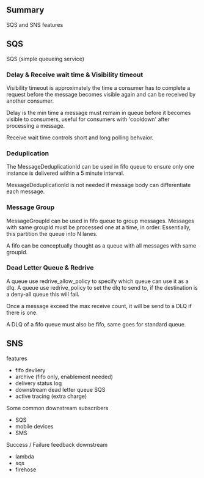 ## Summary

SQS and SNS features

## SQS

SQS (simple queueing service)

### Delay & Receive wait time & Visibility timeout

Visibility timeout is approximately the time a consumer has to complete a request before the message becomes visible again and can be received by another consumer.

Delay is the min time a message must remain in queue before it becomes visible to consumers, useful for consumers with 'cooldown' after processing a message.

Receive wait time controls short and long polling behvaior.

### Deduplication

The MessageDeduplicationId can be used in fifo queue to ensure only one instance is delivered within a 5 minute interval.

MessageDeduplicationId is not needed if message body can differentiate each message.

### Message Group

MessageGroupId can be used in fifo queue to group messages. Messages with same groupId must be processed one at a time, in order. Essentially, this partition the queue into N lanes.

A fifo can be conceptually thought as a queue with all messages with same groupId.

### Dead Letter Queue & Redrive

A queue use redrive_allow_policy to specify which queue can use it as a dlq.
A queue use redrive_policy to set the dlq to send to, if the destination is a deny-all queue this will fail.

Once a message exceed the max receive count, it will be send to a DLQ if there is one.

A DLQ of a fifo queue must also be fifo, same goes for standard queue.

## SNS

features
- fifo devliery
- archive (fifo only, enablement needed)
- delivery status log
- downstream dead letter queue SQS
- active tracing (extra charge)

Some common downstream subscribers
- SQS
- mobile devices
- SMS

Success / Failure feedback downstream
- lambda
- sqs
- firehose
